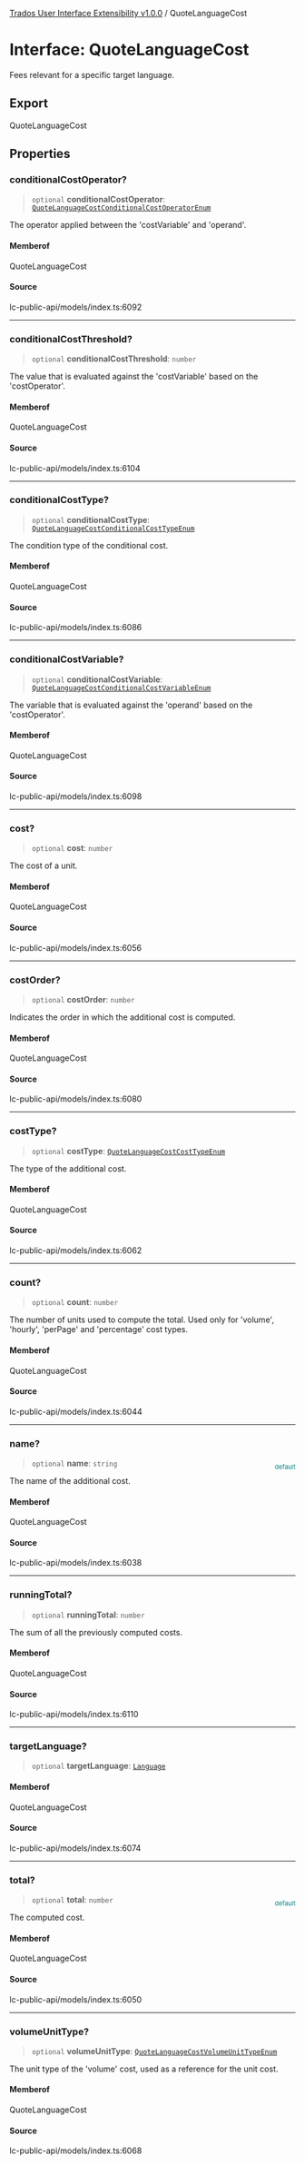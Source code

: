 [Trados User Interface Extensibility v1.0.0](../wiki/globals) / QuoteLanguageCost

# Interface: QuoteLanguageCost

Fees relevant for a specific target language.

## Export

QuoteLanguageCost

## Properties

### conditionalCostOperator?

> `optional` **conditionalCostOperator**: [`QuoteLanguageCostConditionalCostOperatorEnum`](../wiki/Type.QuoteLanguageCostConditionalCostOperatorEnum)

The operator applied between the 'costVariable' and 'operand'.

#### Memberof

QuoteLanguageCost

#### Source

lc-public-api/models/index.ts:6092

***

### conditionalCostThreshold?

> `optional` **conditionalCostThreshold**: `number`

The value that is evaluated against the 'costVariable' based on the 'costOperator'.

#### Memberof

QuoteLanguageCost

#### Source

lc-public-api/models/index.ts:6104

***

### conditionalCostType?

> `optional` **conditionalCostType**: [`QuoteLanguageCostConditionalCostTypeEnum`](../wiki/Type.QuoteLanguageCostConditionalCostTypeEnum)

The condition type of the conditional cost.

#### Memberof

QuoteLanguageCost

#### Source

lc-public-api/models/index.ts:6086

***

### conditionalCostVariable?

> `optional` **conditionalCostVariable**: [`QuoteLanguageCostConditionalCostVariableEnum`](../wiki/Type.QuoteLanguageCostConditionalCostVariableEnum)

The variable that is evaluated against the 'operand' based on the 'costOperator'.

#### Memberof

QuoteLanguageCost

#### Source

lc-public-api/models/index.ts:6098

***

### cost?

> `optional` **cost**: `number`

The cost of a unit.

#### Memberof

QuoteLanguageCost

#### Source

lc-public-api/models/index.ts:6056

***

### costOrder?

> `optional` **costOrder**: `number`

Indicates the order in which the additional cost is computed.

#### Memberof

QuoteLanguageCost

#### Source

lc-public-api/models/index.ts:6080

***

### costType?

> `optional` **costType**: [`QuoteLanguageCostCostTypeEnum`](../wiki/Type.QuoteLanguageCostCostTypeEnum)

The type of the additional cost.

#### Memberof

QuoteLanguageCost

#### Source

lc-public-api/models/index.ts:6062

***

### count?

> `optional` **count**: `number`

The number of units used to compute the total. Used only for 'volume', 'hourly', 'perPage' and 'percentage' cost types.

#### Memberof

QuoteLanguageCost

#### Source

lc-public-api/models/index.ts:6044

***

### name?

> `optional` **name**: `string`

<div style="display:inline; float:right; color:#008080; margin-top:-23px; font-size:11px">default</div><div style="display: inline;">The name of the additional cost.</div>

#### Memberof

QuoteLanguageCost

#### Source

lc-public-api/models/index.ts:6038

***

### runningTotal?

> `optional` **runningTotal**: `number`

The sum of all the previously computed costs.

#### Memberof

QuoteLanguageCost

#### Source

lc-public-api/models/index.ts:6110

***

### targetLanguage?

> `optional` **targetLanguage**: [`Language`](../wiki/Interface.Language)

#### Memberof

QuoteLanguageCost

#### Source

lc-public-api/models/index.ts:6074

***

### total?

> `optional` **total**: `number`

<div style="display:inline; float:right; color:#008080; margin-top:-23px; font-size:11px">default</div><div style="display: inline;">The computed cost.</div>

#### Memberof

QuoteLanguageCost

#### Source

lc-public-api/models/index.ts:6050

***

### volumeUnitType?

> `optional` **volumeUnitType**: [`QuoteLanguageCostVolumeUnitTypeEnum`](../wiki/Type.QuoteLanguageCostVolumeUnitTypeEnum)

The unit type of the 'volume' cost, used as a reference for the unit cost.

#### Memberof

QuoteLanguageCost

#### Source

lc-public-api/models/index.ts:6068
